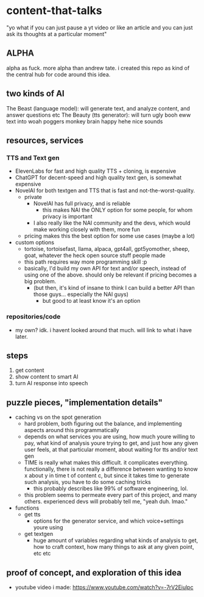 # content-that-talks
"yo what if you can just pause a yt video or like an article and you can just ask its thoughts at a particular moment"

## ALPHA
alpha as fuck. more alpha than andrew tate.
i created this repo as kind of the central hub for code around this idea.

## two kinds of AI
The Beast  (language model):  will generate text, and analyze content, and answer questions etc
The Beauty  (tts generator):  will turn ugly booh eww text into woah poggers monkey brain happy hehe nice sounds

## resources, services

### TTS and Text gen
- ElevenLabs for fast and high quality TTS + cloning, is expensive
- ChatGPT for decent-speed and high quality text gen, is somewhat expensive
- NovelAI for both textgen and TTS that is fast and not-the-worst-quality.
  - private
    - NovelAI has full privacy, and is reliable
      - this makes NAI the ONLY option for some people, for whom privacy is important
    - I also really like the NAI community and the devs, which would make working closely with them, more fun
  - pricing makes this the best option for some use cases  (maybe a lot)
- custom options
  - tortoise, tortoisefast, llama, alpaca, gpt4all, gpt5yomother, sheep, goat, whatever the heck open source stuff people made
  - this path requires way more programming skill  :p
  - basically, I'd build my own API for text and/or speech, instead of using one of the above. should only be relevant if pricing becomes a big problem.
    - (but then, it's kind of insane to think I can build a better API than those guys... especially the NAI guys)
      - but good to at least know it's an option

### repositories/code
- my own? idk. i havent looked around that much. will link to what i have later.

## steps
1) get content
2) show content to smart AI
3) turn AI response into speech

## puzzle pieces, "implementation details"
- caching vs on the spot generation
  - hard problem, both figuring out the balance, and implementing aspects around this programmatically
  - depends on what services you are using, how much youre willing to pay, what kind of analysis youre trying to get, and just how any given user feels, at that particular moment, about waiting for tts and/or text gen
  - TIME is really what makes this difficult. it complicates everything. functionally, there is not really a difference between wanting to know x about y in time t of content c, but since it takes time to generate such analysis, you have to do some caching tricks
    - this probably describes like 99% of software engineering, lol.
  - this problem seems to permeate every part of this project, and many others. experienced devs will probably tell me, "yeah duh. lmao."
- functions
  - get tts
    - options for the generator service, and which voice+settings youre using
  - get textgen
    - huge amount of variables regarding what kinds of analysis to get, how to craft context, how many things to ask at any given point, etc etc

## proof of concept, and exploration of this idea
- youtube video i made: https://www.youtube.com/watch?v=-7rV2Eiulpc

